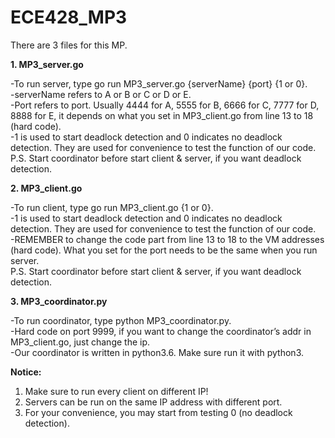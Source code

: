 # ECE428_MP3

There are 3 files for this MP.

**1. MP3_server.go**

-To run server, type go run MP3_server.go {serverName} {port} {1 or 0}.  
-serverName refers to A or B or C or D or E.  
-Port refers to port. Usually 4444 for A, 5555 for B, 6666 for C, 7777 for D, 8888 for E, it depends on what you set in MP3_client.go from line 13 to 18 (hard code).   
-1 is used to start deadlock detection and 0 indicates no deadlock detection. They are used for convenience to test the function of our code.  
P.S. Start coordinator before start client & server, if you want deadlock detection.  

**2. MP3_client.go**

-To run client, type go run MP3_client.go {1 or 0}.  
-1 is used to start deadlock detection and 0 indicates no deadlock detection. They are used for convenience to test the function of our code.  
-REMEMBER to change the code part from line 13 to 18 to the VM addresses (hard code). What you set for the port needs to be the same when you run server.  
P.S. Start coordinator before start client & server, if you want deadlock detection.  

**3. MP3_coordinator.py**

-To run coordinator, type python MP3_coordinator.py.  
-Hard code on port 9999, if you want to change the coordinator’s addr in MP3_client.go, just change the ip.  
-Our coordinator is written in python3.6. Make sure run it with python3.  

**Notice:**
1. Make sure to run every client on different IP!  
2. Servers can be run on the same IP address with different port.  
3. For your convenience, you may start from testing 0 (no deadlock detection).  
